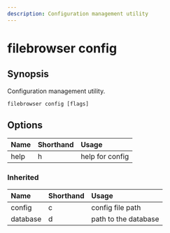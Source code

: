 ```yaml
---
description: Configuration management utility
---
```


# filebrowser config

## Synopsis

Configuration management utility.

```text
filebrowser config [flags]
```

## Options

| Name | Shorthand | Usage |
| :--- | :--- | :--- |
| help | h | help for config |

### Inherited

| Name | Shorthand | Usage |
| :--- | :--- | :--- |
| config | c | config file path |
| database | d | path to the database |

